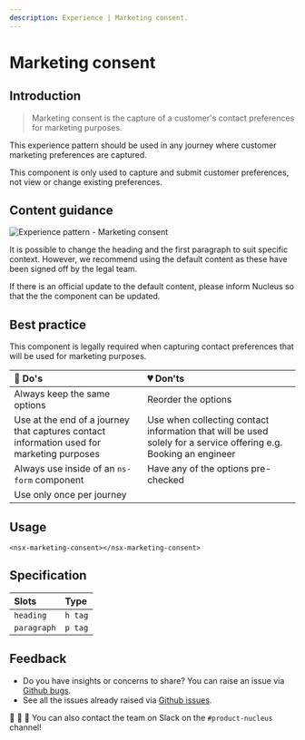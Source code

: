 ```yaml
---
description: Experience | Marketing consent.
---
```


# Marketing consent

## Introduction

> Marketing consent is the capture of a customer's contact preferences for marketing purposes.

This experience pattern should be used in any journey where customer marketing preferences are captured.

This component is only used to capture and submit customer preferences, not view or change existing preferences.

## Content guidance

![Experience pattern - Marketing consent](https://user-images.githubusercontent.com/28779/77073146-b6e3d300-69e6-11ea-99a1-fc5a131fcef6.png)

It is possible to change the heading and the first paragraph to suit specific context. However, we recommend using the default content as these have been signed off by the legal team.

If there is an official update to the default content, please inform Nucleus so that the the component can be updated.

## Best practice

This component is legally required when capturing contact preferences that will be used for marketing purposes.

| 💚 Do's | 💔 Don'ts |
| :--- | :--- |
| Always keep the same options | Reorder the options |
| Use at the end of a journey that captures contact information used for marketing purposes | Use when collecting contact information that will be used solely for a service offering e.g. Booking an engineer |
| Always use inside of an `ns-form` component | Have any of the options pre-checked |
| Use only once per journey |  |

## Usage

```markup
<nsx-marketing-consent></nsx-marketing-consent>
```

## Specification

| Slots | Type |
| :--- | :--- |
| `heading` | `h tag` |
| `paragraph` | `p tag` |


## Feedback

* Do you have insights or concerns to share? You can raise an issue via [Github bugs](https://github.com/ConnectedHomes/nucleus/issues/new?assignees=&labels=Bug&template=a--bug-report.md&title=[bug]%20[nsx-marketing-consent]).
* See all the issues already raised via [Github issues](https://github.com/connectedHomes/nucleus/issues?utf8=%E2%9C%93&q=is%3Aopen+is%3Aissue+label%3ABug+[nsx-marketing-consent]).

💩 🎉 🦄 You can also contact the team on Slack on the `#product-nucleus` channel!
